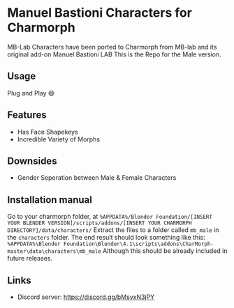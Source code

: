 # Manuel Bastioni Characters for Charmorph

MB-Lab Characters have been ported to Charmorph from MB-lab and its original add-on Manuel Bastioni LAB
This is the Repo for the Male version.


## Usage

 Plug and Play 😄

## Features

* Has Face Shapekeys
* Incredible Variety of Morphs

## Downsides

*  Gender Seperation between Male & Female Characters

## Installation manual

Go to your charmorph folder, at `%APPDATA%/Blender Foundation/[INSERT YOUR BLENDER VERSION]/scripts/addons/[INSERT YOUR CHARMORPH DIRECTORY]/data/characters/` 
Extract the files to a folder called `mb_male` in the `characters` folder. The end result should look something like this:
`%APPDATA%\Blender Foundation\Blender\4.1\scripts\addons\CharMorph-master\data\characters\mb_male`
Although this should be already included in future releases.
## Links

* Discord server: https://discord.gg/bMsvxN3jPY